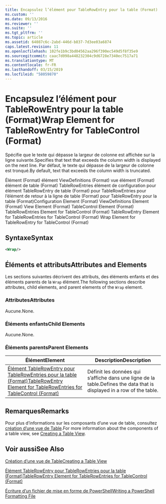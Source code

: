 ```yaml
---
title: Encapsulez l’élément pour TableRowEntry pour la table (Format) | Microsoft Docs
ms.custom: ''
ms.date: 09/13/2016
ms.reviewer: ''
ms.suite: ''
ms.tgt_pltfrm: ''
ms.topic: article
ms.assetid: 64087c6c-2abd-446d-b837-7d3ee03a6874
caps.latest.revision: 11
ms.openlocfilehash: 102fe1b9c3bd04562aa296f390ec549d5f8f35e9
ms.sourcegitcommit: caac7d098a448232304c9d6728e7340ec7517a71
ms.translationtype: MT
ms.contentlocale: fr-FR
ms.lasthandoff: 03/15/2019
ms.locfileid: "58059870"
---
```

# <a name="wrap-element-for-tablerowentry-for-tablecontrol--format"></a><span data-ttu-id="dba17-102">Encapsulez l’élément pour TableRowEntry pour la table (Format)</span><span class="sxs-lookup"><span data-stu-id="dba17-102">Wrap Element for TableRowEntry for TableControl  (Format)</span></span>

<span data-ttu-id="dba17-103">Spécifie que le texte qui dépasse la largeur de colonne est affichée sur la ligne suivante.</span><span class="sxs-lookup"><span data-stu-id="dba17-103">Specifies that text that exceeds the column width is displayed on the next line.</span></span> <span data-ttu-id="dba17-104">Par défaut, le texte qui dépasse de la largeur de colonne est tronqué.</span><span class="sxs-lookup"><span data-stu-id="dba17-104">By default, text that exceeds the column width is truncated.</span></span>

<span data-ttu-id="dba17-105">Élément (Format) élément ViewDefinitions (Format) vue élément (Format) élément de table (Format) TableRowEntries élément de configuration pour élément TableRowEntry de table (Format) pour TableRowEntries pour l’élément de retour à la ligne de table (Format) pour TableRowEntry pour la table (Format)</span><span class="sxs-lookup"><span data-stu-id="dba17-105">Configuration Element (Format) ViewDefinitions Element (Format) View Element (Format) TableControl Element (Format) TableRowEntries Element for TableControl (Format) TableRowEntry Element for TableRowEntries for TableControl (Format) Wrap Element for TableRowEntry for TableControl (Format)</span></span>

## <a name="syntax"></a><span data-ttu-id="dba17-106">Syntaxe</span><span class="sxs-lookup"><span data-stu-id="dba17-106">Syntax</span></span>

```xml
<Wrap/>
```

## <a name="attributes-and-elements"></a><span data-ttu-id="dba17-107">Éléments et attributs</span><span class="sxs-lookup"><span data-stu-id="dba17-107">Attributes and Elements</span></span>

<span data-ttu-id="dba17-108">Les sections suivantes décrivent des attributs, des éléments enfants et des éléments parents de la `Wrap` élément.</span><span class="sxs-lookup"><span data-stu-id="dba17-108">The following sections describe attributes, child elements, and parent elements of the `Wrap` element.</span></span>

### <a name="attributes"></a><span data-ttu-id="dba17-109">Attributes</span><span class="sxs-lookup"><span data-stu-id="dba17-109">Attributes</span></span>

<span data-ttu-id="dba17-110">Aucune.</span><span class="sxs-lookup"><span data-stu-id="dba17-110">None.</span></span>

### <a name="child-elements"></a><span data-ttu-id="dba17-111">Éléments enfants</span><span class="sxs-lookup"><span data-stu-id="dba17-111">Child Elements</span></span>

<span data-ttu-id="dba17-112">Aucune.</span><span class="sxs-lookup"><span data-stu-id="dba17-112">None.</span></span>

### <a name="parent-elements"></a><span data-ttu-id="dba17-113">Éléments parents</span><span class="sxs-lookup"><span data-stu-id="dba17-113">Parent Elements</span></span>

|<span data-ttu-id="dba17-114">Élément</span><span class="sxs-lookup"><span data-stu-id="dba17-114">Element</span></span>|<span data-ttu-id="dba17-115">Description</span><span class="sxs-lookup"><span data-stu-id="dba17-115">Description</span></span>|
|-------------|-----------------|
|[<span data-ttu-id="dba17-116">Élément TableRowEntry pour TableRowEntries pour la table (Format)</span><span class="sxs-lookup"><span data-stu-id="dba17-116">TableRowEntry Element for TableRowEntries for TableControl (Format)</span></span>](./tablerowentry-element-for-tablerowentries-for-tablecontrol-format.md)|<span data-ttu-id="dba17-117">Définit les données qui s’affiche dans une ligne de la table.</span><span class="sxs-lookup"><span data-stu-id="dba17-117">Defines the data that is displayed in a row of the table.</span></span>|

## <a name="remarks"></a><span data-ttu-id="dba17-118">Remarques</span><span class="sxs-lookup"><span data-stu-id="dba17-118">Remarks</span></span>

<span data-ttu-id="dba17-119">Pour plus d’informations sur les composants d’une vue de table, consultez [création d’une vue de Table](./creating-a-table-view.md).</span><span class="sxs-lookup"><span data-stu-id="dba17-119">For more information about the components of a table view, see [Creating a Table View](./creating-a-table-view.md).</span></span>

## <a name="see-also"></a><span data-ttu-id="dba17-120">Voir aussi</span><span class="sxs-lookup"><span data-stu-id="dba17-120">See Also</span></span>

[<span data-ttu-id="dba17-121">Création d’une vue de Table</span><span class="sxs-lookup"><span data-stu-id="dba17-121">Creating a Table View</span></span>](./creating-a-table-view.md)

[<span data-ttu-id="dba17-122">Élément TableRowEntry pour TableRowEntries pour la table (Format)</span><span class="sxs-lookup"><span data-stu-id="dba17-122">TableRowEntry Element for TableRowEntries for TableControl (Format)</span></span>](./tablerowentry-element-for-tablerowentries-for-tablecontrol-format.md)

[<span data-ttu-id="dba17-123">Écriture d’un fichier de mise en forme de PowerShell</span><span class="sxs-lookup"><span data-stu-id="dba17-123">Writing a PowerShell Formatting File</span></span>](./writing-a-powershell-formatting-file.md)
